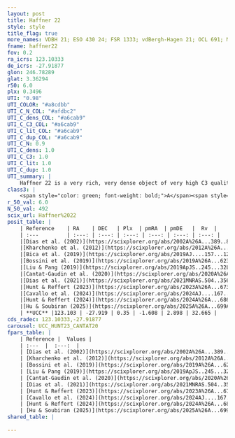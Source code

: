 ```yaml
---
layout: post
title: Haffner 22
style: style
title_flag: true
more_names: VDBH 21; ESO 430 24; FSR 1333; vdBergh-Hagen 21; OCL 691; MWSC 1450; FoF 590
fname: haffner22
fov: 0.2
ra_icrs: 123.10333
de_icrs: -27.91877
glon: 246.78289
glat: 3.36294
r50: 6.0
plx: 0.3496
UTI: "0.98"
UTI_COLOR: "#a8cdbb"
UTI_C_N_COL: "#afdbc2"
UTI_C_dens_COL: "#a6cab9"
UTI_C_C3_COL: "#a6cab9"
UTI_C_lit_COL: "#a6cab9"
UTI_C_dup_COL: "#a6cab9"
UTI_C_N: 0.9
UTI_C_dens: 1.0
UTI_C_C3: 1.0
UTI_C_lit: 1.0
UTI_C_dup: 1.0
UTI_summary: |
    Haffner 22 is a very rich, very dense object of very high C3 quality. It is very well-studied in the literature.
class3: |
    <span style="color: green; font-weight: bold;">A</span><span style="color: green; font-weight: bold;">A</span>
r_50_val: 6.0
N_50_val: 492
scix_url: Haffner%2022
posit_table: |
    | Reference    | RA    | DEC   | Plx  | pmRA  | pmDE   |  Rv  |
    | :---         | :---: | :---: | :---: | :---: | :---: | :---: |
    |[Dias et al. (2002)](https://scixplorer.org/abs/2002A%26A...389..871D) | 123.112 | -27.9 | -- | -1.95 | 2.67 | -- |
    |[Kharchenko et al. (2012)](https://scixplorer.org/abs/2012A%26A...543A.156K) | 123.112 | -27.89 | -- | -4.52 | 6.9 | -- |
    |[Bica et al. (2019)](https://scixplorer.org/abs/2019AJ....157...12B) | 123.122 | -27.889 | -- | -- | -- | -- |
    |[Bossini et al. (2019)](https://scixplorer.org/abs/2019A%26A...623A.108B) | 123.108 | -27.913 | -- | -- | -- | -- |
    |[Liu & Pang (2019)](https://scixplorer.org/abs/2019ApJS..245...32L) | 123.085 | -27.908 | 0.325 | -1.765 | 2.779 | -- |
    |[Cantat-Gaudin et al. (2020)](https://scixplorer.org/abs/2020A%26A...640A...1C) | 123.108 | -27.913 | 0.329 | -1.638 | 2.878 | -- |
    |[Dias et al. (2021)](https://scixplorer.org/abs/2021MNRAS.504..356D) | 123.104 | -27.902 | 0.331 | -1.635 | 2.875 | 33.086 |
    |[Hunt & Reffert (2023)](https://scixplorer.org/abs/2023A%26A...673A.114H) | 123.112 | -27.912 | 0.355 | -1.611 | 2.906 | 31.798 |
    |[Cavallo et al. (2024)](https://scixplorer.org/abs/2024AJ....167...12C) | 123.104 | -27.914 | 0.356 | -- | -- | -- |
    |[Hunt & Reffert (2024)](https://scixplorer.org/abs/2024A%26A...686A..42H) | 123.112 | -27.912 | 0.355 | -1.611 | 2.906 | 31.798 |
    |[Hu & Soubiran (2025)](https://scixplorer.org/abs/2025A%26A...699A.246H) | 123.104 | -27.914 | -- | -- | -- | -- |
    | **UCC** |123.103 | -27.919 | 0.35 | -1.608 | 2.898 | 32.665 | 
cds_radec: 123.10333,-27.91877
carousel: UCC_HUNT23_CANTAT20
fpars_table: |
    | Reference |  Values |
    | :---  |  :---:  |
    | [Dias et al. (2002)](https://scixplorer.org/abs/2002A%26A...389..871D) | `E(B-V)=0.2, Dist=3050.0, Age=9.4` |
    | [Kharchenko et al. (2012)](https://scixplorer.org/abs/2012A%26A...543A.156K) | `e_bv=0.208, distance=2796, log_age=9.19` |
    | [Bossini et al. (2019)](https://scixplorer.org/abs/2019A%26A...623A.108B) | `AV=0.497, Dist=12.468, logA=9.276, Fe/H=0.0` |
    | [Liu & Pang (2019)](https://scixplorer.org/abs/2019ApJS..245...32L) | `Age=2.19, Z=0.5` |
    | [Cantat-Gaudin et al. (2020)](https://scixplorer.org/abs/2020A%26A...640A...1C) | `AVNN=0.33, DMNN=12.24, AgeNN=9.39` |
    | [Dias et al. (2021)](https://scixplorer.org/abs/2021MNRAS.504..356D) | `Av=0.7, Dist=2702, logage=9.387, [Fe/H]=-0.347` |
    | [Hunt & Reffert (2023)](https://scixplorer.org/abs/2023A%26A...673A.114H) | `AV50=0.246, diffAV50=0.553, MOD50=11.991, logAge50=9.228` |
    | [Cavallo et al. (2024)](https://scixplorer.org/abs/2024AJ....167...12C) | `AV50=0.58, dMod50=11.99, logAge50=9.22, [Fe/H]50=0.1` |
    | [Hunt & Reffert (2024)](https://scixplorer.org/abs/2024A%26A...686A..42H) | `MassJ=2355.87` |
    | [Hu & Soubiran (2025)](https://scixplorer.org/abs/2025A%26A...699A.246H) | `MA22=-0.14, MA23f=-0.27, MA23g=-0.15, MZ23=-0.3, MK24=-0.24, MF24=-0.17` |
shared_table: |
    
---
```

